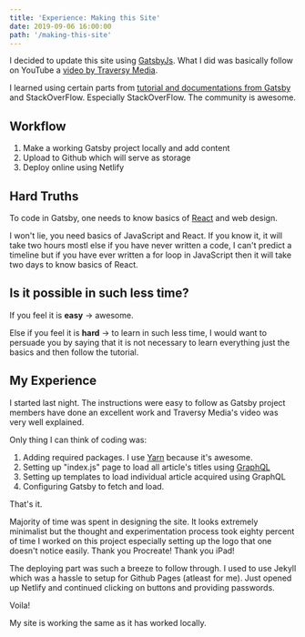 ```yaml
---
title: 'Experience: Making this Site'
date: 2019-09-06 16:00:00
path: '/making-this-site'
---
```


I decided to update this site using [GatsbyJs](https://www.gatsbyjs.org/). What I did was basically follow on YouTube a [video by Traversy Media](https://www.youtube.com/watch?v=6YhqQ2ZW1sc).

I learned using certain parts from [tutorial and documentations from Gatsby](https://www.gatsbyjs.org/tutorial/) and StackOverFlow. Especially StackOverFlow. The community is awesome.

## Workflow

1. Make a working Gatsby project locally and add content
2. Upload to Github which will serve as storage
3. Deploy online using Netlify

## Hard Truths

To code in Gatsby, one needs to know basics of [React](https://reactjs.org/) and web design.

I won't lie, you need basics of JavaScript and React. If you know it, it will take two hours mostl else if you have never written a code, I can't predict a timeline but if you have ever written a for loop in JavaScript then it will take two days to know basics of React. 

## Is it possible in such less time?

If you feel it is **easy** -> awesome.

Else if you feel it is **hard** -> to learn in such less time, I would want to persuade you by saying that it is not necessary to learn everything just the basics and then follow the tutorial.

## My Experience

I started last night. The instructions were easy to follow as Gatsby project members have done an excellent work and Traversy Media's video was very well explained. 

Only thing I can think of coding was:

1. Adding required packages. I use [Yarn](https://yarnpkg.com/lang/en/) because it's awesome.
2. Setting up "index.js" page to load all article's titles using [GraphQL](https://graphql.org/)
3. Setting up templates to load individual article acquired using GraphQL
4. Configuring Gatsby to fetch and load.

That's it.

Majority of time was spent in designing the site. It looks extremely minimalist but the thought and experimentation process took eighty percent of time I worked on this project especially setting up the logo that one doesn't notice easily. Thank you Procreate! Thank you iPad!

The deploying part was such a breeze to follow through. I used to use Jekyll which was a hassle to setup for Github Pages (atleast for me). Just opened up Netlify and continued clicking on buttons and providing passwords. 

Voila! 

My site is working the same as it has worked locally.